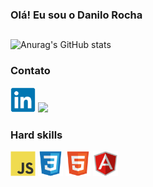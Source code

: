 ### Olá! Eu sou o Danilo Rocha
##

![Anurag's GitHub stats](https://github-readme-stats.vercel.app/api?username=devdanrocha&repo=github.com/devdanrocha/E-commerce-com-NextJs&show_icons=true&theme=radical)

### Contato
<a href="https://www.linkedin.com/in/danilo-rocha-79591510/" target="_blank">
<img aligh="center"  heigth="30" width="40" src="https://raw.githubusercontent.com/devicons/devicon/master/icons/linkedin/linkedin-plain.svg" style="max.width:100%;"></a>
<a href="fdrocha20@gmail.com/" target="_blank">
<img aligh="center"  heigth="30" width="40" src="https://camo.githubusercontent.com/30397c9df98ac1da26a8cf343965637687573f2f0e80884121290aaab40c1b38/68747470733a2f2f696d672e736869656c64732e696f2f62616467652f2d476d61696c2d2532334541343333353f7374796c653d666f722d7468652d6261646765266c6f676f3d676d61696c266c6f676f436f6c6f723d7768697465" style="max.width:100%;"></a>


### Hard skills
<img aligh="center"  heigth="30" width="40" src="https://raw.githubusercontent.com/devicons/devicon/master/icons/javascript/javascript-original.svg" style="max.width:100%;"></a>
<img aligh="center"  heigth="30" width="40" src="https://raw.githubusercontent.com/devicons/devicon/master/icons/css3/css3-original.svg" style="max.width:100%;"></a>
<img aligh="center"  heigth="30" width="40" src="https://raw.githubusercontent.com/devicons/devicon/master/icons/html5/html5-original.svg" style="max.width:100%;"></a>
<img aligh="center"  heigth="30" width="40" src="https://raw.githubusercontent.com/devicons/devicon/master/icons/angularjs/angularjs-original.svg" style="max.width:100%;"></a>









 
